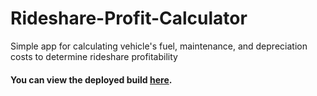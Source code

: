 # Rideshare-Profit-Calculator
Simple app for calculating vehicle's fuel, maintenance, and depreciation costs to determine rideshare profitability

#### You can view the deployed build [here](https://realridesharecost.com).
